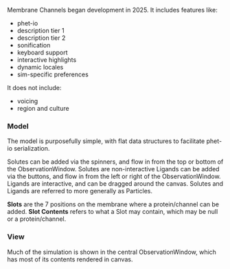 Membrane Channels began development in 2025. 
It includes features like:
* phet-io
* description tier 1
* description tier 2
* sonification
* keyboard support
* interactive highlights
* dynamic locales
* sim-specific preferences

It does not include:
* voicing
* region and culture

### Model

The model is purposefully simple, with flat data structures to facilitate phet-io serialization.

Solutes can be added via the spinners, and flow in from the top or bottom of the ObservationWindow. Solutes are non-interactive
Ligands can be added via the buttons, and flow in from the left or right of the ObservationWindow. Ligands are interactive, and can be dragged around the canvas.
Solutes and Ligands are referred to more generally as Particles.

**Slots** are the 7 positions on the membrane where a protein/channel can be added.
**Slot Contents** refers to what a Slot may contain, which may be null or a protein/channel.

### View

Much of the simulation is shown in the central ObservationWindow, which has most of its contents rendered in canvas.